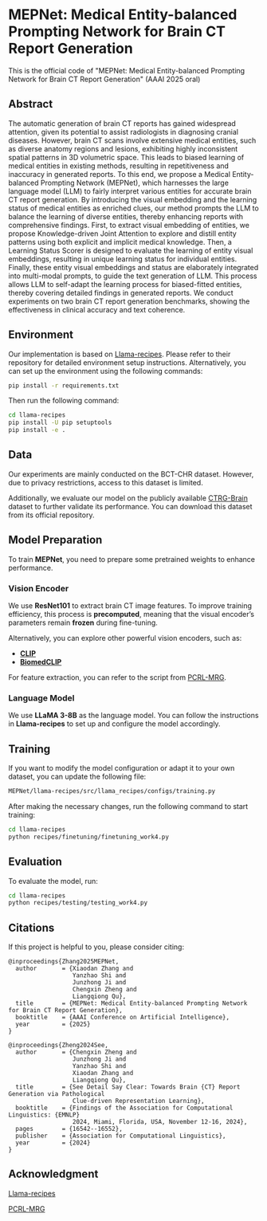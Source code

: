 

# MEPNet: Medical Entity-balanced Prompting Network for Brain CT Report Generation

This is the official code of "MEPNet: Medical Entity-balanced Prompting Network for Brain CT Report Generation" (AAAI 2025 oral)


## Abstract
The automatic generation of brain CT reports has gained widespread attention, given its potential to assist radiologists in diagnosing cranial diseases. However, brain CT scans involve extensive medical entities, such as diverse anatomy regions and lesions, exhibiting highly inconsistent spatial patterns in 3D volumetric space. This leads to biased learning of medical entities in existing methods, resulting in repetitiveness and inaccuracy in generated reports. To this end, we propose a Medical Entity-balanced Prompting Network (MEPNet), which harnesses the large language model (LLM) to fairly interpret various entities for accurate brain CT report generation. By introducing the visual embedding and the learning status of medical entities as enriched clues, our method prompts the LLM to balance the learning of diverse entities, thereby enhancing reports with comprehensive findings. First, to extract visual embedding of entities, we propose Knowledge-driven Joint Attention to explore and distill entity patterns using both explicit and implicit medical knowledge. Then, a Learning Status Scorer is designed to evaluate the learning of entity visual embeddings, resulting in unique learning status for individual entities. Finally, these entity visual embeddings and status are elaborately integrated into multi-modal prompts, to guide the text generation of LLM. This process allows LLM to self-adapt the learning process for biased-fitted entities, thereby covering detailed findings in generated reports. We conduct experiments on two brain CT report generation benchmarks, showing the effectiveness in clinical accuracy and text coherence.


## Environment
Our implementation is based on [Llama-recipes](https://github.com/meta-llama/llama-cookbook). Please refer to their repository for detailed environment setup instructions. Alternatively, you can set up the environment using the following commands:

```bash
pip install -r requirements.txt
```

Then run the following command:
```bash
cd llama-recipes
pip install -U pip setuptools
pip install -e .
```

## Data
Our experiments are mainly conducted on the BCT-CHR dataset. However, due to privacy restrictions, access to this dataset is limited.

Additionally, we evaluate our model on the publicly available [CTRG-Brain](https://github.com/tangyuhao2016/CTRG) dataset to further validate its performance. You can download this dataset from its official repository.


## Model Preparation  
To train **MEPNet**, you need to prepare some pretrained weights to enhance performance.  

### Vision Encoder  
We use **ResNet101** to extract brain CT image features. To improve training efficiency, this process is **precomputed**, meaning that the visual encoder’s parameters remain **frozen** during fine-tuning.  

Alternatively, you can explore other powerful vision encoders, such as:  
- [**CLIP**](https://github.com/openai/CLIP)  
- [**BiomedCLIP**](https://huggingface.co/microsoft/BiomedCLIP-PubMedBERT_256-vit_base_patch16_224)  

For feature extraction, you can refer to the script from [PCRL-MRG](https://github.com/Chauncey-Jheng/PCRL-MRG/blob/main/data_peparation/get_visual_feature/resnet101_2048.py).  

### Language Model  
We use **LLaMA 3-8B** as the language model. You can follow the instructions in **Llama-recipes** to set up and configure the model accordingly.  


## Training  
If you want to modify the model configuration or adapt it to your own dataset, you can update the following file:  

```bash
MEPNet/llama-recipes/src/llama_recipes/configs/training.py
```  

After making the necessary changes, run the following command to start training:  

```bash
cd llama-recipes
python recipes/finetuning/finetuning_work4.py
```  

## Evaluation  
To evaluate the model, run:  

```bash
cd llama-recipes
python recipes/testing/testing_work4.py
```  


## Citations
If this project is helpful to you, please consider citing:

```
@inproceedings{Zhang2025MEPNet,
  author       = {Xiaodan Zhang and
                  Yanzhao Shi and
                  Junzhong Ji and
                  Chengxin Zheng and
                  Liangqiong Qu},
  title        = {MEPNet: Medical Entity-balanced Prompting Network for Brain CT Report Generation},
  booktitle    = {AAAI Conference on Artificial Intelligence},
  year         = {2025}
}

@inproceedings{Zheng2024See,
  author       = {Chengxin Zheng and
                  Junzhong Ji and
                  Yanzhao Shi and
                  Xiaodan Zhang and
                  Liangqiong Qu},
  title        = {See Detail Say Clear: Towards Brain {CT} Report Generation via Pathological
                  Clue-driven Representation Learning},
  booktitle    = {Findings of the Association for Computational Linguistics: {EMNLP}
                  2024, Miami, Florida, USA, November 12-16, 2024},
  pages        = {16542--16552},
  publisher    = {Association for Computational Linguistics},
  year         = {2024}
}
```

## Acknowledgment
[Llama-recipes](https://github.com/meta-llama/llama-cookbook)

[PCRL-MRG](https://github.com/Chauncey-Jheng/PCRL-MRG/blob/main/data_peparation/get_visual_feature/resnet101_2048.py)












